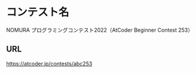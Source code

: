# コンテスト名
NOMURA プログラミングコンテスト2022（AtCoder Beginner Contest 253）

## URL
https://atcoder.jp/contests/abc253

